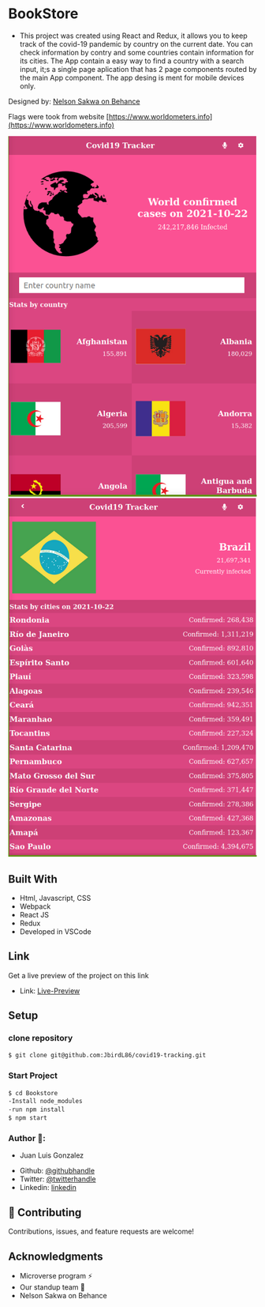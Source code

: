 # BookStore
* This project was created using React and Redux, it allows you to keep track of the covid-19 pandemic by country on the current date. You can check information by contry and some countries contain information for its cities. The App contain a easy way to find a country with a search input, it;s a single page aplication that has 2 page components routed by the main App component. The app desing is ment for mobile devices only.

Designed by: [Nelson Sakwa on Behance](https://www.behance.net/sakwadesignstudio)

Flags were took from website [https://www.worldometers.info](https://www.worldometers.info)

![screenshot](./src/img/covidApp.png) ![screenshot](./src/img/detailsCovid.png)

## Built With

- Html, Javascript, CSS
- Webpack
- React JS
- Redux
- Developed in VSCode

## Link

Get a live preview of the project on this link  

- Link: [Live-Preview](https://agitated-pike-942a36.netlify.app/)

## Setup 
### clone repository
```bash
$ git clone git@github.com:JbirdL86/covid19-tracking.git
```
### Start Project
```bash
$ cd Bookstore 
-Install node_modules
-run npm install
$ npm start
```

### Author 🤝:
* Juan Luis Gonzalez 
- Github: [@githubhandle](https://github.com/JbirdL86)
- Twitter: [@twitterhandle](https://twitter.com/JuanLui06498455)
- Linkedin: [linkedin](https://www.linkedin.com/in/juan-luis-0551921aa/)

## 🤝 Contributing

Contributions, issues, and feature requests are welcome!

## Acknowledgments

- Microverse program ⚡
- Our standup team 🏹
- Nelson Sakwa on Behance
